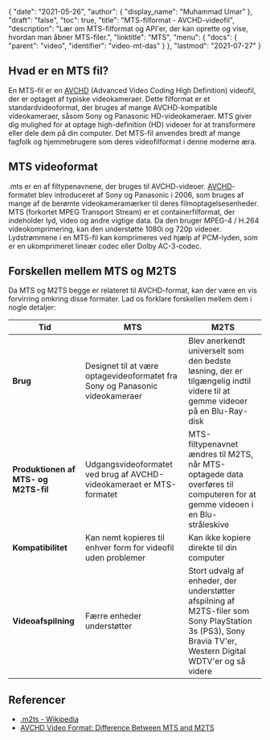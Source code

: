 {
  "date": "2021-05-26",
  "author": {
    "display_name": "Muhammad Umar"
},
  "draft": "false",
  "toc": true,
  "title": "MTS-filformat - AVCHD-videofil",
  "description": "Lær om MTS-filformat og API'er, der kan oprette og vise, hvordan man åbner MTS-filer.",
  "linktitle": "MTS",
  "menu": {
    "docs": {
      "parent": "video",
      "identifier": "video-mt-das"
}
},
  "lastmod": "2021-07-27"
}

## Hvad er en MTS fil?

En MTS-fil er en [AVCHD](/video/avchd/) (Advanced Video Coding High Definition) videofil, der er optaget af typiske videokameraer. Dette filformat er et standardvideoformat, der bruges af mange AVCHD-kompatible videokameraer, såsom Sony og Panasonic HD-videokameraer. MTS giver dig mulighed for at optage high-definition (HD) videoer for at transformere eller dele dem på din computer. Det
MTS-fil anvendes bredt af mange fagfolk og hjemmebrugere som deres videofilformat i denne moderne æra.

## MTS videoformat

.mts er en af filtypenavnene, der bruges til AVCHD-videoer. [AVCHD](/video/avchd/)-formatet blev introduceret af Sony og Panasonic i 2006, som bruges af mange af de berømte videokameramærker til deres filmoptagelsesenheder. MTS (forkortet MPEG Transport Stream) er et containerfilformat, der indeholder lyd, video og andre vigtige data. Da den bruger MPEG-4 / H.264 videokomprimering, kan den understøtte 1080i og 720p videoer. Lydstrømmene i en MTS-fil kan komprimeres ved hjælp af PCM-lyden, som er en ukomprimeret lineær codec eller Dolby AC-3-codec.

## Forskellen mellem MTS og M2TS

Da MTS og M2TS begge er relateret til AVCHD-format, kan der være en vis forvirring omkring disse formater. Lad os forklare forskellen mellem dem i nogle detaljer:

|Tid|MTS|M2TS|
---|---|---|
|**Brug**|Designet til at være optagevideoformatet fra Sony og Panasonic videokameraer|Blev anerkendt universelt som den bedste løsning, der er tilgængelig indtil videre til at gemme videoer på en Blu-Ray-disk|
|**Produktionen af MTS- og M2TS-fil**|Udgangsvideoformatet ved brug af AVCHD-videokameraet er MTS-formatet|MTS-filtypenavnet ændres til M2TS, når MTS-optagede data overføres til computeren for at gemme videoen i en Blu- stråleskive|
|**Kompatibilitet**| Kan nemt kopieres til enhver form for videofil uden problemer|Kan ikke kopiere direkte til din computer|
|**Videoafspilning**| Færre enheder understøtter| Stort udvalg af enheder, der understøtter afspilning af M2TS-filer som Sony PlayStation 3s (PS3), Sony Bravia TV'er, Western Digital WDTV'er og så videre|

## Referencer ##

- [.m2ts - Wikipedia](https://en.wikipedia.org/wiki/.m2ts)
- [AVCHD Video Format: Difference Between MTS and M2TS](https://www.videosolo.com/tutorials/mts-vs-m2ts.html)

